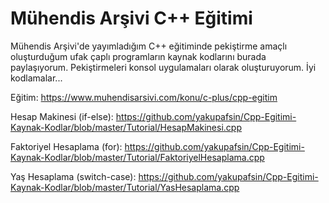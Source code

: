 # Mühendis Arşivi C++ Eğitimi
Mühendis Arşivi'de yayımladığım C++ eğitiminde pekiştirme amaçlı oluşturduğum ufak çaplı programların kaynak kodlarını burada paylaşıyorum. Pekiştirmeleri konsol uygulamaları olarak oluşturuyorum. İyi kodlamalar...

Eğitim: https://www.muhendisarsivi.com/konu/c-plus/cpp-egitim

Hesap Makinesi (if-else):
https://github.com/yakupafsin/Cpp-Egitimi-Kaynak-Kodlar/blob/master/Tutorial/HesapMakinesi.cpp

Faktoriyel Hesaplama (for):
https://github.com/yakupafsin/Cpp-Egitimi-Kaynak-Kodlar/blob/master/Tutorial/FaktoriyelHesaplama.cpp

Yaş Hesaplama (switch-case):
https://github.com/yakupafsin/Cpp-Egitimi-Kaynak-Kodlar/blob/master/Tutorial/YasHesaplama.cpp
